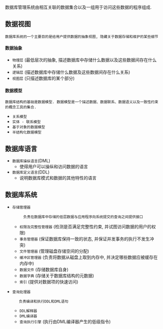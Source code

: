 数据库管理系统由相互关联的数据集合以及一组用于访问这些数据的程序组成.

## 数据视图
    数据库系统的一个主要目的是给用户提供数据的抽象视图, 隐藏关于数据存储和维护的某些细节

#### 数据抽象
- `物理层` (最低层次的抽象, 描述数据库中存储什么数据以及这些数据间存在什么关系)
- `逻辑层` (描述数据库中存储什么数据及这些数据间存在什么关系)
- `视图层` (只描述数据库的某个部分)

#### 数据模型
    数据库结构的基础是数据模型. 数据模型是一个描述数据、数据联系、数据语义以及一致性约束的概念工具的集合.
- `关系模型`
- `实体 - 联系模型`
- `基于对象的数据模型`
- `半结构化数据模型`

## 数据库语言
- `数据库操纵语言`(DML)
    - 使得用户可以操纵和访问数据的语言
- `数据库定义语言`(DDL)
    - 说明数据库模式和数据的其他特性的语言

## 数据库系统
- `存储管理器` 
 
           负责在数据库中存储的低层数据与应用程序向系统提交的查询之间提供接口 
        
    - `权限及完整性管理器` (检测是否满足完整性约束, 并试图访问数据的用户的权限)
    - `事务管理器` (保证数据库保持一致的状态, 并保证并发事务的执行不发生冲突)
    - `文件管理器` (管理磁盘存储空间的分配)
    - `缓冲区管理器` (负责将数据从磁盘上取到内存中, 并决定哪些数据应被缓存在内存中)
    - `数据文件` (存储数据库自身)
    - `数据字典` (存储关于数据库结构的元数据)
    - `索引` (提供对数据项的快速访问)
- `查询处理器`
    
         负责编译和执行DDL和DML语句
    
    - `DDL解释器`
    - `DML编译器`
    - `查询执行引擎` (执行由DML编译器产生的低级指令)

